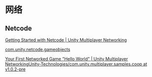# 网络

## Netcode

[Getting Started with Netcode | Unity Multiplayer Networking](https://docs-multiplayer.unity3d.com/docs/getting-started/about)

[com.unity.netcode.gameobjects](https://github.com/Unity-Technologies/com.unity.netcode.gameobjects)

[Your First Networked Game "Hello World" | Unity Multiplayer Networking](https://docs-multiplayer.unity3d.com/docs/tutorials/helloworld/helloworldintro)[Unity-Technologies/com.unity.multiplayer.samples.coop at v1.0.2-pre](https://github.com/Unity-Technologies/com.unity.multiplayer.samples.coop/tree/v1.0.2-pre)
